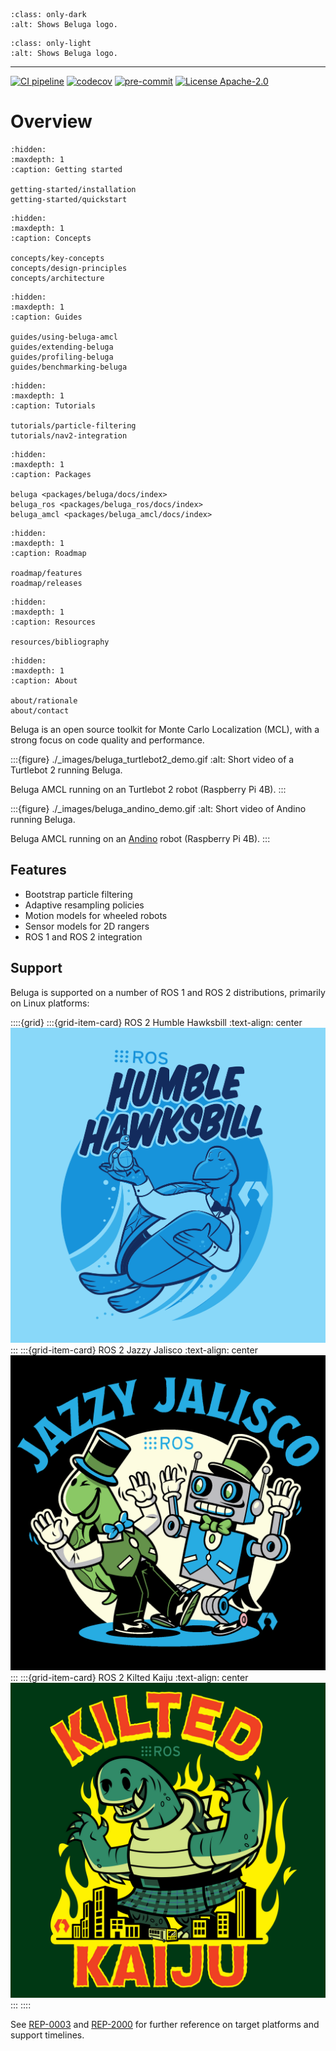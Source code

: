 <!--
Copyright 2024 Ekumen, Inc.

Licensed under the Apache License, Version 2.0 (the "License");
you may not use this file except in compliance with the License.
You may obtain a copy of the License at

    http://www.apache.org/licenses/LICENSE-2.0

Unless required by applicable law or agreed to in writing, software
distributed under the License is distributed on an "AS IS" BASIS,
WITHOUT WARRANTIES OR CONDITIONS OF ANY KIND, either express or implied.
See the License for the specific language governing permissions and
limitations under the License.
-->

```{image} _images/logo_with_name_dark.png
:class: only-dark
:alt: Shows Beluga logo.
```

```{image} _images/logo_with_name_light.png
:class: only-light
:alt: Shows Beluga logo.
```

---

[![CI pipeline](https://github.com/Ekumen-OS/beluga/actions/workflows/ci_pipeline.yml/badge.svg?branch=main)](https://github.com/Ekumen-OS/beluga/actions/workflows/ci_pipeline.yml?query=branch:main)
[![codecov](https://codecov.io/gh/Ekumen-OS/beluga/branch/main/graph/badge.svg?token=rK7BNC5giK)](https://codecov.io/gh/Ekumen-OS/beluga)
[![pre-commit](https://img.shields.io/badge/pre--commit-enabled-brightgreen?logo=pre-commit)](https://github.com/pre-commit/pre-commit)
[![License Apache-2.0](https://img.shields.io/badge/license-Apache--2.0-blue.svg)](https://github.com/Ekumen-OS/beluga/blob/main/LICENSE)

# Overview

```{toctree}
:hidden:
:maxdepth: 1
:caption: Getting started

getting-started/installation
getting-started/quickstart
```

```{toctree}
:hidden:
:maxdepth: 1
:caption: Concepts

concepts/key-concepts
concepts/design-principles
concepts/architecture
```

```{toctree}
:hidden:
:maxdepth: 1
:caption: Guides

guides/using-beluga-amcl
guides/extending-beluga
guides/profiling-beluga
guides/benchmarking-beluga
```

```{toctree}
:hidden:
:maxdepth: 1
:caption: Tutorials

tutorials/particle-filtering
tutorials/nav2-integration
```

```{toctree}
:hidden:
:maxdepth: 1
:caption: Packages

beluga <packages/beluga/docs/index>
beluga_ros <packages/beluga_ros/docs/index>
beluga_amcl <packages/beluga_amcl/docs/index>
```

```{toctree}
:hidden:
:maxdepth: 1
:caption: Roadmap

roadmap/features
roadmap/releases
```

```{toctree}
:hidden:
:maxdepth: 1
:caption: Resources

resources/bibliography
```

```{toctree}
:hidden:
:maxdepth: 1
:caption: About

about/rationale
about/contact
```

Beluga is an open source toolkit for Monte Carlo Localization (MCL), with a strong focus on code quality and performance.

:::{figure} ./_images/beluga_turtlebot2_demo.gif
:alt: Short video of a Turtlebot 2 running Beluga.

Beluga AMCL running on an Turtlebot 2 robot (Raspberry Pi 4B).
:::

:::{figure} ./_images/beluga_andino_demo.gif
:alt: Short video of Andino running Beluga.

Beluga AMCL running on an [Andino](https://github.com/Ekumen-OS/andino) robot (Raspberry Pi 4B).
:::

## Features

- Bootstrap particle filtering
- Adaptive resampling policies
- Motion models for wheeled robots
- Sensor models for 2D rangers
- ROS 1 and ROS 2 integration

## Support

Beluga is supported on a number of ROS 1 and ROS 2 distributions, primarily on Linux platforms:

::::{grid}
:::{grid-item-card} ROS 2 Humble Hawksbill
:text-align: center
![ROS 2 Humble Hawksbill logo](./_images/humble_hawksbill_logo.png)
:::
:::{grid-item-card} ROS 2 Jazzy Jalisco
:text-align: center
![ROS 2 Jazzy Jalisco logo](./_images/jazzy_jalisco_logo.png)
:::
:::{grid-item-card} ROS 2 Kilted Kaiju
:text-align: center
![ROS 2 Kilted Kaiju logo](./_images/kilted_kaiju_logo.png)
:::
::::

See [REP-0003](https://ros.org/reps/rep-0003.html) and  [REP-2000](https://www.ros.org/reps/rep-2000.html) for further reference on target platforms and support timelines.
